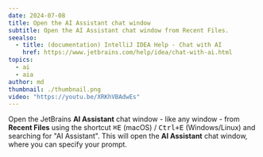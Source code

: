 ```yaml
---
date: 2024-07-08
title: Open the AI Assistant chat window
subtitle: Open the AI Assistant chat window from Recent Files.
seealso:
  - title: (documentation) IntelliJ IDEA Help - Chat with AI
    href: https://www.jetbrains.com/help/idea/chat-with-ai.html
topics:
  - ai
  - aia
author: md
thumbnail: ./thumbnail.png
video: "https://youtu.be/XRKhVBAdwEs"
---
```


Open the JetBrains **AI Assistant** chat window - like any window - from **Recent Files** using the shortcut <kbd>⌘E</kbd> (macOS) / <kbd>Ctrl+E</kbd> (Windows/Linux) and searching for "AI Assistant". This will open the **AI Assistant** chat window, where you can specify your prompt.
